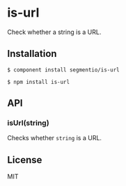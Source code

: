 # is-url

  Check whether a string is a URL.

## Installation

    $ component install segmentio/is-url
    
    $ npm install is-url

## API

### isUrl(string)

  Checks whether `string` is a URL.

## License

  MIT

